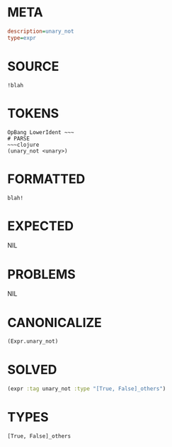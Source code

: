 # META
~~~ini
description=unary_not
type=expr
~~~
# SOURCE
~~~roc
!blah
~~~
# TOKENS
~~~text
OpBang LowerIdent ~~~
# PARSE
~~~clojure
(unary_not <unary>)
~~~
# FORMATTED
~~~roc
blah!
~~~
# EXPECTED
NIL
# PROBLEMS
NIL
# CANONICALIZE
~~~clojure
(Expr.unary_not)
~~~
# SOLVED
~~~clojure
(expr :tag unary_not :type "[True, False]_others")
~~~
# TYPES
~~~roc
[True, False]_others
~~~
